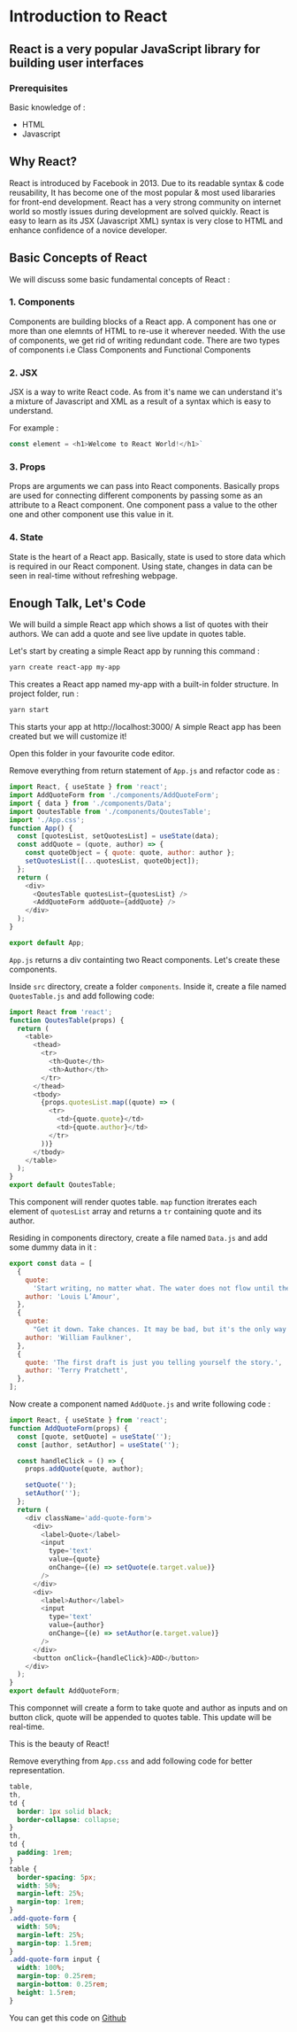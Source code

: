 # Introduction to React

## React is a very popular **JavaScript** library for building user interfaces

### Prerequisites

Basic knowledge of :

- HTML
- Javascript

## Why React?

React is introduced by Facebook in 2013. Due to its readable syntax & code reusability, It has become one of the most popular & most used libararies for front-end development.
React has a very strong community on internet world so mostly issues during development are solved quickly.
React is easy to learn as its JSX (Javascript XML) syntax is very close to HTML and enhance confidence of a novice developer.

## Basic Concepts of React

We will discuss some basic fundamental concepts of React :

### 1. Components

Components are building blocks of a React app. A component has one or more than one elemnts of HTML to re-use it wherever needed. With the use of components, we get rid of writing redundant code. There are two types of components i.e Class Components and Functional Components

### 2. JSX

JSX is a way to write React code. As from it's name we can understand it's a mixture of Javascript and XML as a result of a syntax which is easy to understand.

For example :

```javascript
const element = <h1>Welcome to React World!</h1>`
```

### 3. Props

Props are arguments we can pass into React components. Basically props are used for connecting different components by passing some as an attribute to a React component.
One component pass a value to the other one and other component use this value in it.

### 4. State

State is the heart of a React app. Basically, state is used to store data which is required in our React component. Using state, changes in data can be seen in real-time without refreshing webpage.

## Enough Talk, Let's Code

We will build a simple React app which shows a list of quotes with their authors. We can add a quote and see live update in quotes table.

Let's start by creating a simple React app by running this command :

```bash
yarn create react-app my-app
```

This creates a React app named my-app with a built-in folder structure. In project folder, run :

```bash
yarn start
```

This starts your app at http://localhost:3000/
A simple React app has been created but we will customize it!

Open this folder in your favourite code editor.

Remove everything from return statement of `App.js` and refactor code as :

```javascript
import React, { useState } from 'react';
import AddQuoteForm from './components/AddQuoteForm';
import { data } from './components/Data';
import QoutesTable from './components/QoutesTable';
import './App.css';
function App() {
  const [quotesList, setQuotesList] = useState(data);
  const addQuote = (quote, author) => {
    const quoteObject = { quote: quote, author: author };
    setQuotesList([...quotesList, quoteObject]);
  };
  return (
    <div>
      <QoutesTable quotesList={quotesList} />
      <AddQuoteForm addQuote={addQuote} />
    </div>
  );
}

export default App;
```

`App.js` returns a div containting two React components. Let's create these components.

Inside `src` directory, create a folder `components`. Inside it, create a file named `QuotesTable.js` and add following code:

```javascript
import React from 'react';
function QoutesTable(props) {
  return (
    <table>
      <thead>
        <tr>
          <th>Quote</th>
          <th>Author</th>
        </tr>
      </thead>
      <tbody>
        {props.quotesList.map((quote) => (
          <tr>
            <td>{quote.quote}</td>
            <td>{quote.author}</td>
          </tr>
        ))}
      </tbody>
    </table>
  );
}
export default QoutesTable;
```

This component will render quotes table. `map` function itrerates each element of `quotesList` array and returns a `tr` containing quote and its author.

Residing in components directory, create a file named `Data.js` and add some dummy data in it :

```javascript
export const data = [
  {
    quote:
      'Start writing, no matter what. The water does not flow until the faucet is turned on.',
    author: 'Louis L’Amour',
  },
  {
    quote:
      "Get it down. Take chances. It may be bad, but it's the only way you can do anything really good.",
    author: 'William Faulkner',
  },
  {
    quote: 'The first draft is just you telling yourself the story.',
    author: 'Terry Pratchett',
  },
];
```

Now create a component named `AddQuote.js` and write following code :

```javascript
import React, { useState } from 'react';
function AddQuoteForm(props) {
  const [quote, setQuote] = useState('');
  const [author, setAuthor] = useState('');

  const handleClick = () => {
    props.addQuote(quote, author);

    setQuote('');
    setAuthor('');
  };
  return (
    <div className='add-quote-form'>
      <div>
        <label>Quote</label>
        <input
          type='text'
          value={quote}
          onChange={(e) => setQuote(e.target.value)}
        />
      </div>
      <div>
        <label>Author</label>
        <input
          type='text'
          value={author}
          onChange={(e) => setAuthor(e.target.value)}
        />
      </div>
      <button onClick={handleClick}>ADD</button>
    </div>
  );
}
export default AddQuoteForm;
```

This componnet will create a form to take quote and author as inputs and on button click, quote will be appended to quotes table. This update will be real-time.

This is the beauty of React!

Remove everything from `App.css` and add following code for better representation.

```css
table,
th,
td {
  border: 1px solid black;
  border-collapse: collapse;
}
th,
td {
  padding: 1rem;
}
table {
  border-spacing: 5px;
  width: 50%;
  margin-left: 25%;
  margin-top: 1rem;
}
.add-quote-form {
  width: 50%;
  margin-left: 25%;
  margin-top: 1.5rem;
}
.add-quote-form input {
  width: 100%;
  margin-top: 0.25rem;
  margin-bottom: 0.25rem;
  height: 1.5rem;
}
```

You can get this code on [Github](https://github.com/HafizMBilal009/my-app.git)
